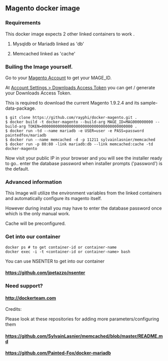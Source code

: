 ## Magento docker image 

### Requirements
This docker image expects 2 other linked containers to work .

1. Mysqldb or Mariadb linked as 'db'

2. Memcached linked as 'cache'

### Builing the Image yourself.
Go to your [Magento Account](https://www.magentocommerce.com/products/customer/account/login) to get your MAGE_ID.

At [Account Settings > Downloads Access Token](https://www.magentocommerce.com/products/downloads/token/) you can get / generate your Downloads Access Token.

This is required to download the current Magento 1.9.2.4 and its sample-data-package.

```
$ git clone https://github.com/rayphi/docker-magento.git .
$ docker build -t docker-magento --build-arg MAGE_ID=MAG000000000 --build-arg TOKEN=0000000000000000000000000000000000000000 .
$ docker run -td --name mariadb -e USER=user -e PASS=password  paintedfox/mariadb
$ docker run --name memcached -d -p 11211 sylvainlasnier/memcached
$ docker run -p 80:80 -link mariadb:db --link memcached:cache -td docker-magento 
```

Now visit your public IP in your browser and you will see the installer ready to go.. enter the database password when installer prompts ('password') is the default. 


### Advanced information 

This Image will utilize the environment variables from the linked containers and automatically configure its magento itself.

However during install you may have to enter the database password once which is the only manual work.

Cache will be preconfigured.


### Get into our container 
```
docker ps # to get container-id or container-name
docker exec -i -t <container-id or container-name> bash
```

You can use NSENTER to get into our container
#### https://github.com/jpetazzo/nsenter 


### Need support?

#### http://dockerteam.com


Credits:

Please look at these repositories  for adding more parameters/configuring them 

#### https://github.com/SylvainLasnier/memcached/blob/master/README.md

#### https://github.com/Painted-Fox/docker-mariadb


